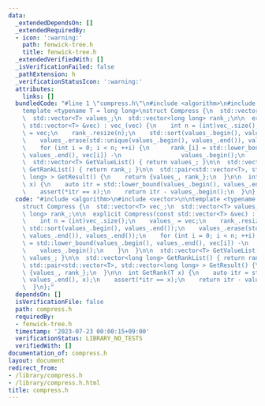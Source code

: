 ```yaml
---
data:
  _extendedDependsOn: []
  _extendedRequiredBy:
  - icon: ':warning:'
    path: fenwick-tree.h
    title: fenwick-tree.h
  _extendedVerifiedWith: []
  _isVerificationFailed: false
  _pathExtension: h
  _verificationStatusIcon: ':warning:'
  attributes:
    links: []
  bundledCode: "#line 1 \"compress.h\"\n#include <algorithm>\n#include <vector>\n\n\
    template <typename T = long long>\nstruct Compress {\n  std::vector<T> vec_;\n\
    \  std::vector<T> values_;\n  std::vector<long long> rank_;\n\n  explicit Compress(const\
    \ std::vector<T> &vec) : vec_(vec) {\n    int n = (int)vec_.size();\n    values_\
    \ = vec;\n    rank_.resize(n);\n    std::sort(values_.begin(), values_.end());\n\
    \    values_.erase(std::unique(values_.begin(), values_.end()), values_.end());\n\
    \    for (int i = 0; i < n; ++i) {\n      rank_[i] = std::lower_bound(values_.begin(),\
    \ values_.end(), vec[i]) -\n                 values_.begin();\n    }\n  }\n\n\
    \  std::vector<T> GetValueList() { return values_; }\n\n  std::vector<long long>\
    \ GetRankList() { return rank_; }\n\n  std::pair<std::vector<T>, std::vector<long\
    \ long> > GetResult() {\n    return {values_, rank_};\n  }\n\n  int GetRank(T\
    \ x) {\n    auto itr = std::lower_bound(values_.begin(), values_.end(), x);\n\
    \    assert(*itr == x);\n    return itr - values_.begin();\n  }\n};\n"
  code: "#include <algorithm>\n#include <vector>\n\ntemplate <typename T = long long>\n\
    struct Compress {\n  std::vector<T> vec_;\n  std::vector<T> values_;\n  std::vector<long\
    \ long> rank_;\n\n  explicit Compress(const std::vector<T> &vec) : vec_(vec) {\n\
    \    int n = (int)vec_.size();\n    values_ = vec;\n    rank_.resize(n);\n   \
    \ std::sort(values_.begin(), values_.end());\n    values_.erase(std::unique(values_.begin(),\
    \ values_.end()), values_.end());\n    for (int i = 0; i < n; ++i) {\n      rank_[i]\
    \ = std::lower_bound(values_.begin(), values_.end(), vec[i]) -\n             \
    \    values_.begin();\n    }\n  }\n\n  std::vector<T> GetValueList() { return\
    \ values_; }\n\n  std::vector<long long> GetRankList() { return rank_; }\n\n \
    \ std::pair<std::vector<T>, std::vector<long long> > GetResult() {\n    return\
    \ {values_, rank_};\n  }\n\n  int GetRank(T x) {\n    auto itr = std::lower_bound(values_.begin(),\
    \ values_.end(), x);\n    assert(*itr == x);\n    return itr - values_.begin();\n\
    \  }\n};"
  dependsOn: []
  isVerificationFile: false
  path: compress.h
  requiredBy:
  - fenwick-tree.h
  timestamp: '2023-07-23 00:00:15+09:00'
  verificationStatus: LIBRARY_NO_TESTS
  verifiedWith: []
documentation_of: compress.h
layout: document
redirect_from:
- /library/compress.h
- /library/compress.h.html
title: compress.h
---
```

